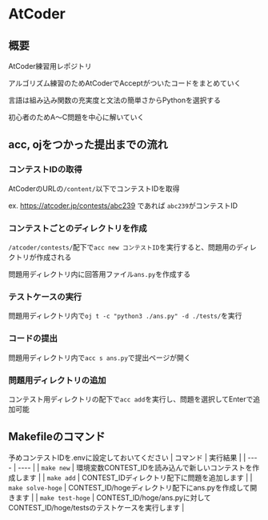 # AtCoder
## 概要
AtCoder練習用レポジトリ

アルゴリズム練習のためAtCoderでAcceptがついたコードをまとめていく

言語は組み込み関数の充実度と文法の簡単さからPythonを選択する

初心者のためA〜C問題を中心に解いていく

## acc, ojをつかった提出までの流れ
### コンテストIDの取得

AtCoderのURLの`/content/`以下でコンテストIDを取得

ex. https://atcoder.jp/contests/abc239 であれば `abc239`がコンテストID


### コンテストごとのディレクトリを作成

`/atcoder/contests/`配下で`acc new コンテストID`を実行すると、問題用のディレクトリが作成される

問題用ディレクトリ内に回答用ファイル`ans.py`を作成する


### テストケースの実行

問題用ディレクトリ内で`oj t -c "python3 ./ans.py" -d ./tests/`を実行


### コードの提出

問題用ディレクトリ内で`acc s ans.py`で提出ページが開く


### 問題用ディレクトリの追加

コンテスト用ディレクトリの配下で`acc add`を実行し、問題を選択してEnterで追加可能

## Makefileのコマンド
予めコンテストIDを.envに設定しておいてください
|  コマンド  |  実行結果  |
| ---- | ---- |
|  `make new`  |  環境変数CONTEST_IDを読み込んで新しいコンテストを作成します  |
|  `make add`  |  CONTEST_IDディレクトリ配下に問題を追加します  |
|  `make solve-hoge`  |  CONTEST_ID/hogeディレクトリ配下にans.pyを作成して開きます  |
|  `make test-hoge`  |  CONTEST_ID/hoge/ans.pyに対してCONTEST_ID/hoge/testsのテストケースを実行します |
